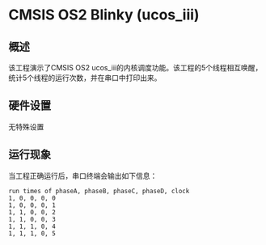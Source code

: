 # CMSIS OS2 Blinky (ucos_iii)

## 概述

该工程演示了CMSIS OS2 ucos_iii的内核调度功能。该工程的5个线程相互唤醒，统计5个线程的运行次数，并在串口中打印出来。

## 硬件设置

无特殊设置

## 运行现象

当工程正确运行后，串口终端会输出如下信息：
```console
run times of phaseA, phaseB, phaseC, phaseD, clock
1, 0, 0, 0, 0
1, 0, 0, 0, 1
1, 1, 0, 0, 2
1, 1, 0, 0, 3
1, 1, 1, 0, 4
1, 1, 1, 0, 5
```
